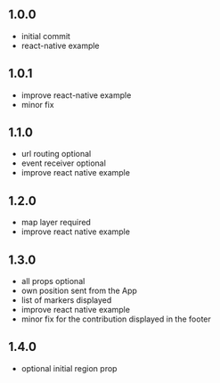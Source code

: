 ## 1.0.0
- initial commit
- react-native example

## 1.0.1
- improve react-native example
- minor fix

## 1.1.0
- url routing optional
- event receiver optional
- improve react native example

## 1.2.0
- map layer required
- improve react native example

## 1.3.0
- all props optional
- own position sent from the App
- list of markers displayed
- improve react native example
- minor fix for the contribution displayed in the footer

## 1.4.0
- optional initial region prop
